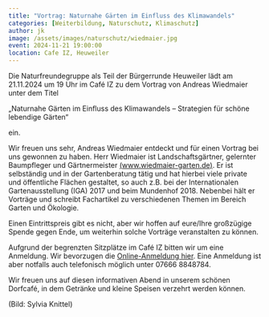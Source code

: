 ```yaml
---
title: "Vortrag: Naturnahe Gärten im Einfluss des Klimawandels"
categories: [Weiterbildung, Naturschutz, Klimaschutz]
author: jk
image: /assets/images/naturschutz/wiedmaier.jpg
event: 2024-11-21 19:00:00
location: Cafe IZ, Heuweiler
---
```


Die Naturfreundegruppe als Teil der Bürgerrunde Heuweiler lädt am 21.11.2024 um 19 Uhr im Café IZ zu dem Vortrag von Andreas Wiedmaier unter dem Titel

„Naturnahe Gärten im Einfluss des Klimawandels – Strategien für schöne lebendige Gärten“

ein.

Wir freuen uns sehr, Andreas Wiedmaier entdeckt und für einen Vortrag bei uns gewonnen zu haben. Herr Wiedmaier ist Landschaftsgärtner, gelernter Baumpfleger und Gärtnermeister [(www.wiedmaier-garten.de)](https://www.wiedmaier-garten.de). Er ist selbständig und in der Gartenberatung tätig und hat hierbei viele private und öffentliche Flächen gestaltet, so auch z.B. bei der Internationalen Gartenausstellung (IGA) 2017 und beim Mundenhof 2018. Nebenbei hält er Vorträge und schreibt Fachartikel zu verschiedenen Themen im Bereich Garten und Ökologie.

Einen Eintrittspreis gibt es nicht, aber wir hoffen auf eure/Ihre großzügige Spende gegen Ende, um weiterhin solche Vorträge veranstalten zu können.

Aufgrund der begrenzten Sitzplätze im Café IZ bitten wir um eine Anmeldung. Wir bevorzugen die [Online-Anmeldung hier](https://forms.gle/LrEm7jkQrYUwGECK8). Eine Anmeldung ist aber notfalls auch telefonisch möglich unter 07666 8848784.

Wir freuen uns auf diesen informativen Abend in unserem schönen Dorfcafé, in dem Getränke und kleine Speisen verzehrt werden können.

(Bild: Sylvia Knittel)
